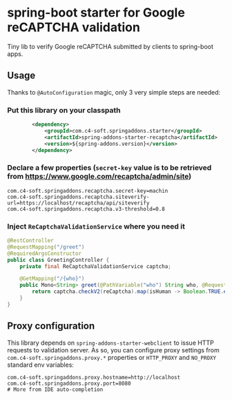 # spring-boot starter for Google reCAPTCHA validation
Tiny lib to verify Google reCAPTCHA submitted by clients to spring-boot apps.

## Usage
Thanks to `@AutoConfiguration` magic, only 3 very simple steps are needed:

### Put this library on your classpath
```xml
		<dependency>
			<groupId>com.c4-soft.springaddons.starter</groupId>
			<artifactId>spring-addons-starter-recaptcha</artifactId>
			<version>${spring-addons.version}</version>
		</dependency>
```

### Declare a few properties (`secret-key` value is to be retrieved from https://www.google.com/recaptcha/admin/site)
```properties
com.c4-soft.springaddons.recaptcha.secret-key=machin
com.c4-soft.springaddons.recaptcha.siteverify-url=https://localhost/recaptcha/api/siteverify
com.c4-soft.springaddons.recaptcha.v3-threshold=0.8
```

### Inject `ReCaptchaValidationService` where you need it
```java
@RestController
@RequestMapping("/greet")
@RequiredArgsConstructor
public class GreetingController {
	private final ReCaptchaValidationService captcha;

	@GetMapping("/{who}")
	public Mono<String> greet(@PathVariable("who") String who, @RequestParam("reCaptcha") String reCaptcha) {
		return captcha.checkV2(reCaptcha).map(isHuman -> Boolean.TRUE.equals(isHuman) ? String.format("Hi %s", who) : "Hello Mr. Robot");
	}
}
```

## Proxy configuration

This library depends on `spring-addons-starter-webclient` to issue HTTP requests to validation server. As so, you can configure proxy settings from `com.c4-soft.springaddons.proxy.*` properties or `HTTP_PROXY` and `NO_PROXY` standard env variables:
```properties
com.c4-soft.springaddons.proxy.hostname=http://localhost
com.c4-soft.springaddons.proxy.port=8080
# More from IDE auto-completion
```
